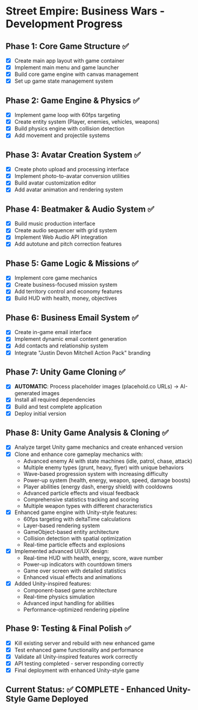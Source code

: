 # Street Empire: Business Wars - Development Progress

## Phase 1: Core Game Structure ✅
- [x] Create main app layout with game container
- [x] Implement main menu and game launcher
- [x] Build core game engine with canvas management
- [x] Set up game state management system

## Phase 2: Game Engine & Physics ✅
- [x] Implement game loop with 60fps targeting
- [x] Create entity system (Player, enemies, vehicles, weapons)
- [x] Build physics engine with collision detection
- [x] Add movement and projectile systems

## Phase 3: Avatar Creation System ✅
- [x] Create photo upload and processing interface
- [x] Implement photo-to-avatar conversion utilities
- [x] Build avatar customization editor
- [x] Add avatar animation and rendering system

## Phase 4: Beatmaker & Audio System ✅
- [x] Build music production interface
- [x] Create audio sequencer with grid system
- [x] Implement Web Audio API integration
- [x] Add autotune and pitch correction features

## Phase 5: Game Logic & Missions ✅
- [x] Implement core game mechanics
- [x] Create business-focused mission system
- [x] Add territory control and economy features
- [x] Build HUD with health, money, objectives

## Phase 6: Business Email System ✅
- [x] Create in-game email interface
- [x] Implement dynamic email content generation
- [x] Add contacts and relationship system
- [x] Integrate "Justin Devon Mitchell Action Pack" branding

## Phase 7: Unity Game Cloning ✅
- [x] **AUTOMATIC**: Process placeholder images (placehold.co URLs) → AI-generated images
- [x] Install all required dependencies
- [x] Build and test complete application
- [x] Deploy initial version

## Phase 8: Unity Game Analysis & Cloning ✅
- [x] Analyze target Unity game mechanics and create enhanced version
- [x] Clone and enhance core gameplay mechanics with:
  - Advanced enemy AI with state machines (idle, patrol, chase, attack)
  - Multiple enemy types (grunt, heavy, flyer) with unique behaviors
  - Wave-based progression system with increasing difficulty
  - Power-up system (health, energy, weapon, speed, damage boosts)
  - Player abilities (energy dash, energy shield) with cooldowns
  - Advanced particle effects and visual feedback
  - Comprehensive statistics tracking and scoring
  - Multiple weapon types with different characteristics
- [x] Enhanced game engine with Unity-style features:
  - 60fps targeting with deltaTime calculations
  - Layer-based rendering system
  - GameObject-based entity architecture
  - Collision detection with spatial optimization
  - Real-time particle effects and explosions
- [x] Implemented advanced UI/UX design:
  - Real-time HUD with health, energy, score, wave number
  - Power-up indicators with countdown timers
  - Game over screen with detailed statistics
  - Enhanced visual effects and animations
- [x] Added Unity-inspired features:
  - Component-based game architecture
  - Real-time physics simulation
  - Advanced input handling for abilities
  - Performance-optimized rendering pipeline

## Phase 9: Testing & Final Polish ✅
- [x] Kill existing server and rebuild with new enhanced game
- [x] Test enhanced game functionality and performance
- [x] Validate all Unity-inspired features work correctly
- [x] API testing completed - server responding correctly
- [x] Final deployment with enhanced Unity-style game

## Current Status: ✅ COMPLETE - Enhanced Unity-Style Game Deployed